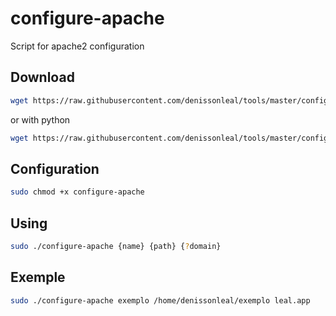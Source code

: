 # configure-apache

Script for apache2 configuration

## Download

```sh
wget https://raw.githubusercontent.com/denissonleal/tools/master/configure-apache/configure-apache.php -O configure-apache
```

or with python

```sh
wget https://raw.githubusercontent.com/denissonleal/tools/master/configure-apache/configure-apache.py -O configure-apache
```

## Configuration

```sh
sudo chmod +x configure-apache
```

## Using

```sh
sudo ./configure-apache {name} {path} {?domain}
```

## Exemple

```sh
sudo ./configure-apache exemplo /home/denissonleal/exemplo leal.app
```
